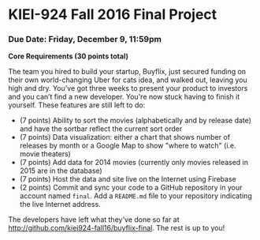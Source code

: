 # KIEI-924 Fall 2016 Final Project

### Due Date: Friday, December 9, 11:59pm

**Core Requirements (30 points total)**

The team you hired to build your startup, Buyflix, just secured funding on their own world-changing Uber for cats idea, and walked out, leaving you high and dry. You’ve got three weeks to present your product to investors and you can’t find a new developer. You're now stuck having to finish it yourself. These features are still left to do:

- (7 points) Ability to sort the movies (alphabetically and by release date) and have the sortbar reflect the current sort order
- (7 points) Data visualization: either a chart that shows number of releases by month or a Google Map to show "where to watch" (i.e. movie theaters) 
- (7 points) Add data for 2014 movies (currently only movies released in 2015 are in the database)
- (7 points) Host the data and site live on the Internet using Firebase
- (2 points) Commit and sync your code to a GitHub repository in your account named `final`. Add a `README.md` file to your repository indicating the live Internet address.

The developers have left what they've done so far at http://github.com/kiei924-fall16/buyflix-final. The rest is up to you!
